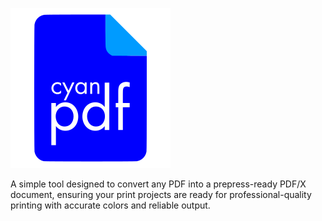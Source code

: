 ![Logo](graphics.cyan.pdf.svg)

A simple tool designed to convert any PDF into a prepress-ready PDF/X document, ensuring your print projects are ready for professional-quality printing with accurate colors and reliable output.

